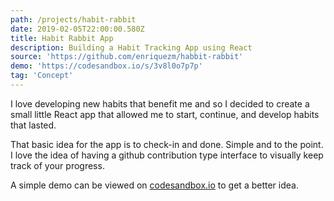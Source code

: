 ```yaml
---
path: /projects/habit-rabbit
date: 2019-02-05T22:00:00.580Z
title: Habit Rabbit App
description: Building a Habit Tracking App using React
source: 'https://github.com/enriquezm/habbit-rabbit'
demo: 'https://codesandbox.io/s/3v8l0o7p7p'
tag: 'Concept'
---
```


I love developing new habits that benefit me and so I decided to create a small little React app that allowed me to start, continue, and develop habits that lasted.

That basic idea for the app is to check-in and done. Simple and to the point. I love the idea of having a github contribution type interface to visually keep track of your progress.

A simple demo can be viewed on [codesandbox.io](https://codesandbox.io/s/3v8l0o7p7p) to get a better idea.
